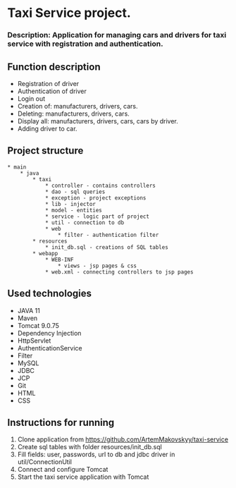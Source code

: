# Taxi Service project.

### Description: Application for managing cars and drivers for taxi service with registration and authentication.

## Function description
 - Registration of driver
 - Authentication of driver
 - Login out
 - Creation of: manufacturers, drivers, cars.
 - Deleting: manufacturers, drivers, cars.
 - Display all: manufacturers, drivers, cars, cars by driver.
 - Adding driver to car.

## Project structure
    * main
        * java
            * taxi
                * controller - contains controllers
                * dao - sql queries
                * exception - project exceptions
                * lib - injector
                * model - entities
                * service - logic part of project
                * util - connection to db
                * web
                    * filter - authentication filter
            * resources
                * init_db.sql - creations of SQL tables
            * webapp
                * WEB-INF
                    * views - jsp pages & css
                * web.xml - connecting controllers to jsp pages
    

## Used technologies
- JAVA 11
- Maven
- Tomcat 9.0.75
- Dependency Injection
- HttpServlet
- AuthenticationService
- Filter
- MySQL
- JDBC
- JCP
- Git
- HTML
- CSS

## Instructions for running
1. Clone application from https://github.com/ArtemMakovskyy/taxi-service
2. Create sql tables with folder resources/init_db.sql
3. Fill fields: user, passwords, url to db and jdbc driver in util/ConnectionUtil
4. Connect and configure Tomcat 
5. Start the taxi service application with Tomcat




